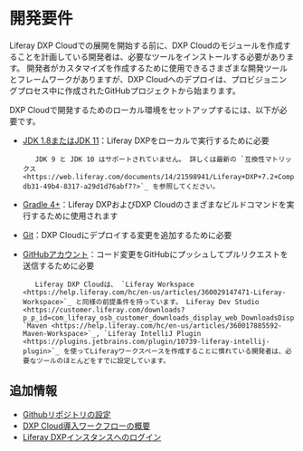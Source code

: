 # 開発要件

Liferay DXP Cloudでの展開を開始する前に、DXP Cloudのモジュールを作成することを計画している開発者は、必要なツールをインストールする必要があります。 開発者がカスタマイズを作成するために使用できるさまざまな開発ツールとフレームワークがありますが、DXP Cloudへのデプロイは、プロビジョニングプロセス中に作成されたGitHubプロジェクトから始まります。

DXP Cloudで開発するためのローカル環境をセットアップするには、以下が必要です。

  - [JDK 1.8またはJDK 11](http://www.oracle.com/technetwork/java/javase/downloads/index.html)：Liferay DXPをローカルで実行するために必要

    ``` important::
       JDK 9 と JDK 10 はサポートされていません。 詳しくは最新の `互換性マトリックス <https://web.liferay.com/documents/14/21598941/Liferay+DXP+7.2+Compatibility+Matrix/b6e0f064-db31-49b4-8317-a29d1d76abf7?>`_ を参照してください。
    ```

  - [Gradle 4+](http://www.gradle.org/downloads)：Liferay DXPおよびDXP Cloudのさまざまなビルドコマンドを実行するために使用されます

  - [Git](https://git-scm.com/)：DXP Cloudにデプロイする変更を追加するために必要

  - [GitHubアカウント](https://github.com/)：コード変更をGitHubにプッシュしてプルリクエストを送信するために必要

    ``` note::
       Liferay DXP Cloudは、 `Liferay Workspace <https://help.liferay.com/hc/en-us/articles/360029147471-Liferay-Workspace>`_ と同様の前提条件を持っています。 Liferay Dev Studio <https://customer.liferay.com/downloads?p_p_id=com_liferay_osb_customer_downloads_display_web_DownloadsDisplayPortlet&_com_liferay_osb_customer_downloads_display_web_DownloadsDisplayPortlet_productAssetCategoryId=118191007&_com_liferay_osb_customer_downloads_display_web_DownloadsDisplayPortlet_fileTypeAssetCategoryId=118191038>`_, `Maven <https://help.liferay.com/hc/en-us/articles/360017885592-Maven-Workspace>`_, `Liferay IntelliJ Plugin <https://plugins.jetbrains.com/plugin/10739-liferay-intellij-plugin>`_ を使ってLiferayワークスペースを作成することに慣れている開発者は、必要なツールのほとんどをすでに設定しています。
    ```

## 追加情報

  - [Githubリポジトリの設定](../getting-started/configuring-your-github-repository.md)
  - [DXP Cloud導入ワークフローの概要](../build-and-deploy/overview-of-the-dxp-cloud-deployment-workflow.md)
  - [Liferay DXPインスタンスへのログイン](../getting-started/logging-into-your-dxp-cloud-services.md)
